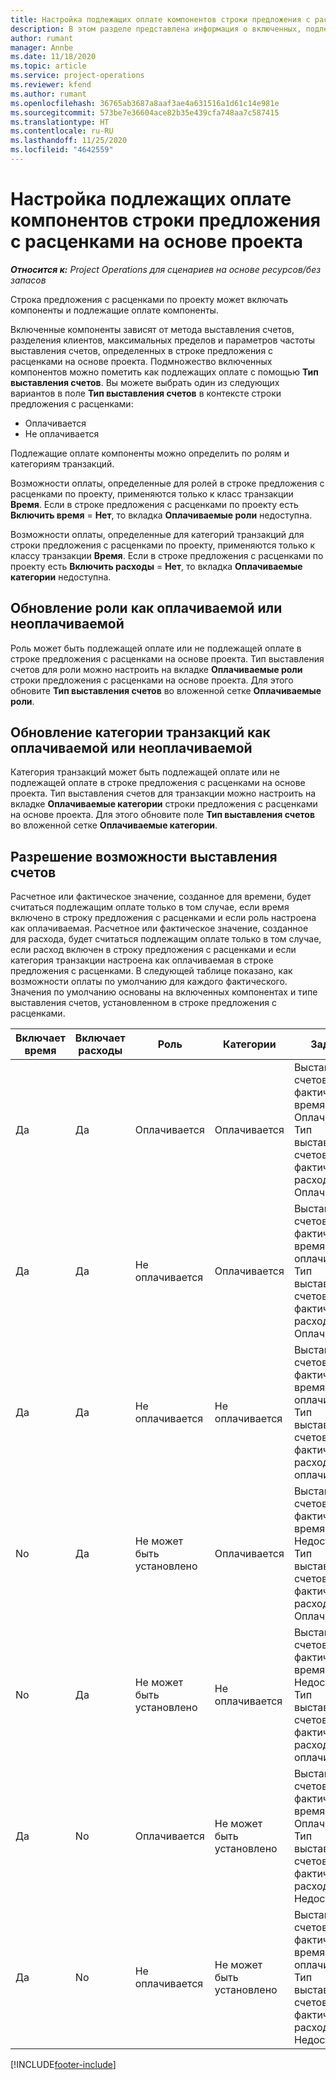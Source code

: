 ```yaml
---
title: Настройка подлежащих оплате компонентов строки предложения с расценками на основе проекта
description: В этом разделе представлена информация о включенных, подлежащих оплате и не подлежащих оплате компонентах в строках предложений с расценками на основе проекта.
author: rumant
manager: Annbe
ms.date: 11/18/2020
ms.topic: article
ms.service: project-operations
ms.reviewer: kfend
ms.author: rumant
ms.openlocfilehash: 36765ab3687a8aaf3ae4a631516a1d61c14e981e
ms.sourcegitcommit: 573be7e36604ace82b35e439cfa748aa7c587415
ms.translationtype: HT
ms.contentlocale: ru-RU
ms.lasthandoff: 11/25/2020
ms.locfileid: "4642559"
---
```

# <a name="configure-the-chargeable-components-of-a-project-based-quote-line"></a>Настройка подлежащих оплате компонентов строки предложения с расценками на основе проекта

_**Относится к:** Project Operations для сценариев на основе ресурсов/без запасов_

Строка предложения с расценками по проекту может включать компоненты и подлежащие оплате компоненты.

Включенные компоненты зависят от метода выставления счетов, разделения клиентов, максимальных пределов и параметров частоты выставления счетов, определенных в строке предложения с расценками на основе проекта.
Подмножество включенных компонентов можно пометить как подлежащих оплате с помощью **Тип выставления счетов**. Вы можете выбрать один из следующих вариантов в поле **Тип выставления счетов** в контексте строки предложения с расценками:

   - Оплачивается
   - Не оплачивается

Подлежащие оплате компоненты можно определить по ролям и категориям транзакций.

Возможности оплаты, определенные для ролей в строке предложения с расценками по проекту, применяются только к класс транзакции **Время**. Если в строке предложения с расценками по проекту есть **Включить время** = **Нет**, то вкладка **Оплачиваемые роли** недоступна.

Возможности оплаты, определенные для категорий транзакций для строки предложения с расценками по проекту, применяются только к классу транзакции **Время**. Если в строке предложения с расценками по проекту есть **Включить расходы** = **Нет**, то вкладка **Оплачиваемые категории** недоступна.

## <a name="update-a-role-to-be-chargeable-or-non-chargeable"></a>Обновление роли как оплачиваемой или неоплачиваемой
Роль может быть подлежащей оплате или не подлежащей оплате в строке предложения с расценками на основе проекта. Тип выставления счетов для роли можно настроить на вкладке **Оплачиваемые роли** строки предложения с расценками на основе проекта. Для этого обновите **Тип выставления счетов** во вложенной сетке **Оплачиваемые роли**. 

## <a name="update-a-transaction-category-to-be-chargeable-or-non-chargeable"></a>Обновление категории транзакций как оплачиваемой или неоплачиваемой
Категория транзакций может быть подлежащей оплате или не подлежащей оплате в строке предложения с расценками на основе проекта. Тип выставления счетов для транзакции можно настроить на вкладке **Оплачиваемые категории** строки предложения с расценками на основе проекта. Для этого обновите поле **Тип выставления счетов** во вложенной сетке **Оплачиваемые категории**. 

## <a name="resolve-chargeability"></a>Разрешение возможности выставления счетов

Расчетное или фактическое значение, созданное для времени, будет считаться подлежащим оплате только в том случае, если время включено в строку предложения с расценками и если роль настроена как оплачиваемая.
Расчетное или фактическое значение, созданное для расхода, будет считаться подлежащим оплате только в том случае, если расход включен в строку предложения с расценками и если категория транзакции настроена как оплачиваемая в строке предложения с расценками. В следующей таблице показано, как возможности оплаты по умолчанию для каждого фактического. Значения по умолчанию основаны на включенных компонентах и типе выставления счетов, установленном в строке предложения с расценками.

| Включает время | Включает расходы | Роль | Категории | Задача |
| --- | --- | --- | --- | --- |
| Да | Да | Оплачивается | Оплачивается | Выставления счетов за фактическое время: Оплачивается </br>Тип выставления счетов за фактические расходы: Оплачивается |
| Да | Да | Не оплачивается | Оплачивается | Выставления счетов за фактическое время: Не оплачивается </br>Тип выставления счетов за фактические расходы: Оплачивается |
| Да | Да | Не оплачивается | Не оплачивается | Выставления счетов за фактическое время: Не оплачивается </br>Тип выставления счетов за фактические расходы: Не оплачивается |
| No | Да | Не может быть установлено | Оплачивается | Выставления счетов за фактическое время: Недоступно </br>Тип выставления счетов за фактические расходы: Оплачивается |
| No | Да | Не может быть установлено | Не оплачивается | Выставления счетов за фактическое время: Недоступно </br>Тип выставления счетов за фактические расходы: Не оплачивается |
| Да | No | Оплачивается | Не может быть установлено | Выставления счетов за фактическое время: Оплачивается </br>Тип выставления счетов за фактические расходы: Недоступно |
| Да | No | Не оплачивается | Не может быть установлено | Выставления счетов за фактическое время: Не оплачивается </br> Тип выставления счетов за фактические расходы: Недоступно |


[!INCLUDE[footer-include](../includes/footer-banner.md)]